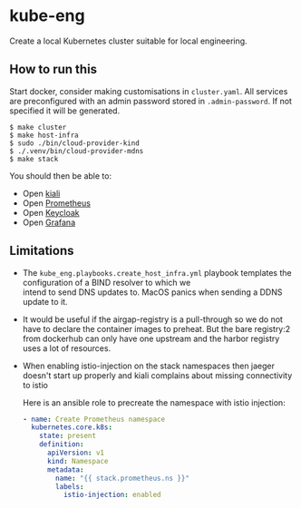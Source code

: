 # kube-eng

Create a local Kubernetes cluster suitable for local engineering.

## How to run this

Start docker, consider making customisations in `cluster.yaml`. All services
are preconfigured with an admin password stored in `.admin-password`. If not
specified it will be generated.

```shell
$ make cluster
$ make host-infra
$ sudo ./bin/cloud-provider-kind
$ ./.venv/bin/cloud-provider-mdns
$ make stack
```

You should then be able to:

* Open [kiali](http://kiali.local/)
* Open [Prometheus](http://prometheus.local/)
* Open [Keycloak](http://keylocal.local/)
* Open [Grafana](http://grafana.local/)

## Limitations

* The `kube_eng.playbooks.create_host_infra.yml` playbook templates the configuration of a BIND resolver to which we   
  intend to send DNS updates to. MacOS panics when sending a DDNS update to it.
* It would be useful if the airgap-registry is a pull-through so we do not have to declare the
  container images to preheat. But the bare registry:2 from dockerhub can only have one upstream and the harbor registry uses a lot of resources.
* When enabling istio-injection on the stack namespaces then jaeger doesn't start up properly and kiali complains about missing connectivity to istio

  Here is an ansible role to precreate the namespace with istio injection:

  ```yaml
  - name: Create Prometheus namespace
    kubernetes.core.k8s:
      state: present
      definition:
        apiVersion: v1
        kind: Namespace
        metadata:
          name: "{{ stack.prometheus.ns }}"
          labels:
            istio-injection: enabled
  ```